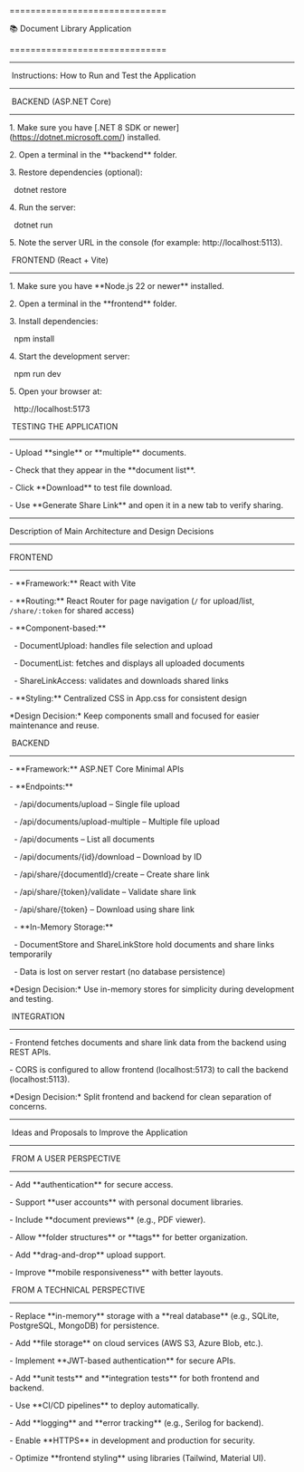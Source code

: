 ==============================

📚 Document Library Application

==============================



------------------------------

&nbsp;Instructions: How to Run and Test the Application

------------------------------



&nbsp;BACKEND (ASP.NET Core)

------------------------------

1\. Make sure you have \[.NET 8 SDK or newer](https://dotnet.microsoft.com/) installed.

2\. Open a terminal in the \*\*backend\*\* folder.

3\. Restore dependencies (optional):

&nbsp;  dotnet restore

4\. Run the server:

&nbsp;  dotnet run

5\. Note the server URL in the console (for example: http://localhost:5113).





&nbsp;FRONTEND (React + Vite)

------------------------------

1\. Make sure you have \*\*Node.js 22 or newer\*\* installed.

2\. Open a terminal in the \*\*frontend\*\* folder.

3\. Install dependencies:

&nbsp;  npm install

4\. Start the development server:

&nbsp;  npm run dev

5\. Open your browser at:

&nbsp;  http://localhost:5173





&nbsp;TESTING THE APPLICATION

------------------------------

\- Upload \*\*single\*\* or \*\*multiple\*\* documents.

\- Check that they appear in the \*\*document list\*\*.

\- Click \*\*Download\*\* to test file download.

\- Use \*\*Generate Share Link\*\* and open it in a new tab to verify sharing.





------------------------------

Description of Main Architecture and Design Decisions

------------------------------



FRONTEND

------------------------------

\- \*\*Framework:\*\* React with Vite

\- \*\*Routing:\*\* React Router for page navigation (`/` for upload/list, `/share/:token` for shared access)

\- \*\*Component-based:\*\* 

&nbsp; - DocumentUpload: handles file selection and upload

&nbsp; - DocumentList: fetches and displays all uploaded documents

&nbsp; - ShareLinkAccess: validates and downloads shared links

\- \*\*Styling:\*\* Centralized CSS in App.css for consistent design



\*Design Decision:\* Keep components small and focused for easier maintenance and reuse.





&nbsp;BACKEND

------------------------------

\- \*\*Framework:\*\* ASP.NET Core Minimal APIs

\- \*\*Endpoints:\*\*

&nbsp; - /api/documents/upload – Single file upload

&nbsp; - /api/documents/upload-multiple – Multiple file upload

&nbsp; - /api/documents – List all documents

&nbsp; - /api/documents/{id}/download – Download by ID

&nbsp; - /api/share/{documentId}/create – Create share link

&nbsp; - /api/share/{token}/validate – Validate share link

&nbsp; - /api/share/{token} – Download using share link

&nbsp; - \*\*In-Memory Storage:\*\*

&nbsp; - DocumentStore and ShareLinkStore hold documents and share links temporarily

&nbsp; -  Data is lost on server restart (no database persistence)



\*Design Decision:\* Use in-memory stores for simplicity during development and testing.





&nbsp;INTEGRATION

------------------------------

\- Frontend fetches documents and share link data from the backend using REST APIs.

\- CORS is configured to allow frontend (localhost:5173) to call the backend (localhost:5113).



\*Design Decision:\* Split frontend and backend for clean separation of concerns.





------------------------------

&nbsp;Ideas and Proposals to Improve the Application

------------------------------



&nbsp;FROM A USER PERSPECTIVE

------------------------------

\- Add \*\*authentication\*\* for secure access.

\- Support \*\*user accounts\*\* with personal document libraries.

\- Include \*\*document previews\*\* (e.g., PDF viewer).

\- Allow \*\*folder structures\*\* or \*\*tags\*\* for better organization.

\- Add \*\*drag-and-drop\*\* upload support.

\- Improve \*\*mobile responsiveness\*\* with better layouts.





&nbsp;FROM A TECHNICAL PERSPECTIVE

------------------------------

\- Replace \*\*in-memory\*\* storage with a \*\*real database\*\* (e.g., SQLite, PostgreSQL, MongoDB) for persistence.

\- Add \*\*file storage\*\* on cloud services (AWS S3, Azure Blob, etc.).

\- Implement \*\*JWT-based authentication\*\* for secure APIs.

\- Add \*\*unit tests\*\* and \*\*integration tests\*\* for both frontend and backend.

\- Use \*\*CI/CD pipelines\*\* to deploy automatically.

\- Add \*\*logging\*\* and \*\*error tracking\*\* (e.g., Serilog for backend).

\- Enable \*\*HTTPS\*\* in development and production for security.

\- Optimize \*\*frontend styling\*\* using libraries (Tailwind, Material UI).



